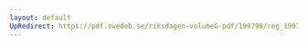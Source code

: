 ```yaml
---
layout: default
UpRedirect: https://pdf.swedeb.se/riksdagen-volumeG-pdf/199798/reg_199798/reg_199798_0043.pdf
---
```

